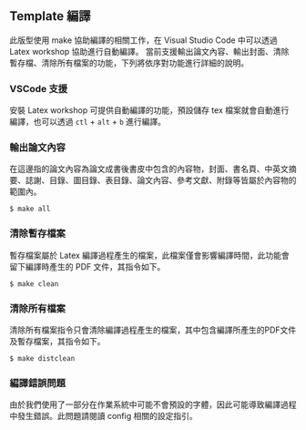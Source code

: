 ## Template 編譯

此版型使用 make 協助編譯的相關工作，在 Visual Studio Code 中可以透過 Latex workshop 協助進行自動編譯。
當前支援輸出論文內容、輸出封面、清除暫存檔、清除所有檔案的功能，下列將依序對功能進行詳細的說明。

### VSCode 支援

安裝 Latex workshop 可提供自動編譯的功能，預設儲存 tex 檔案就會自動進行編譯，也可以透過 `ctl` + `alt` + `b` 進行編譯。

### 輸出論文內容

在這邊指的論文內容為論文成書後書皮中包含的內容物，封面、書名頁、中英文摘要、誌謝、目錄、圖目錄、表目錄、論文內容、參考文獻、附錄等皆屬於內容物的範圍內。

```
$ make all
```

### 清除暫存檔案

暫存檔案屬於 Latex 編譯過程產生的檔案，此檔案僅會影響編譯時間，此功能會留下編譯時產生的 PDF 文件，其指令如下。

```
$ make clean
```

### 清除所有檔案

清除所有檔案指令只會清除編譯過程產生的檔案，其中包含編譯所產生的PDF文件及暫存檔案，其指令如下。

```
$ make distclean
```

### 編譯錯誤問題

由於我們使用了一部分在作業系統中可能不會預設的字體，因此可能導致編譯過程中發生錯誤。此問題請閱讀 config 相關的設定指引。

